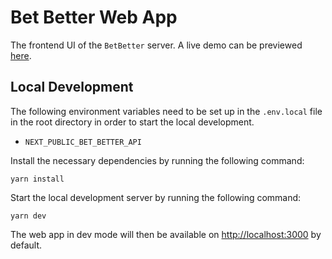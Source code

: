 # Bet Better Web App

The frontend UI of the `BetBetter` server. A live demo can be previewed [here](https://main--bet-better-react.netlify.app/).

## Local Development

The following environment variables need to be set up in the `.env.local` file in the root directory in order to start the local development.

- `NEXT_PUBLIC_BET_BETTER_API`

Install the necessary dependencies by running the following command:

```
yarn install
```

Start the local development server by running the following command:

```
yarn dev
```

The web app in dev mode will then be available on [http://localhost:3000](http://localhost:3000) by default.
